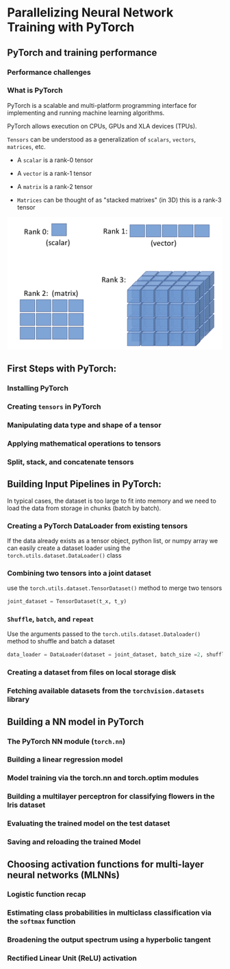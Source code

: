 # Parallelizing Neural Network Training with PyTorch

## PyTorch and training performance

### Performance challenges

### What is PyTorch

PyTorch is a scalable and multi-platform programming interface for implementing and running machine learning algorithms.

PyTorch allows execution on CPUs, GPUs and XLA devices (TPUs).

`Tensors` can be understood as a generalization of `scalars`, `vectors`, `matrices`, etc.

- A `scalar` is a rank-0 tensor

- A `vector` is a rank-1 tensor

- A `matrix` is a rank-2 tensor

- `Matrices` can be thought of as "stacked matrixes" (in 3D) this is a rank-3 tensor

![Different types of tensor in PyTorch](./tensors.png)

## First Steps with PyTorch:

### Installing PyTorch

### Creating `tensors` in PyTorch

### Manipulating data type and shape of a tensor

### Applying mathematical operations to tensors

### Split, stack, and concatenate tensors

## Building Input Pipelines in PyTorch:

In typical cases, the dataset is too large to fit into memory and we need to load the data from storage in chunks (batch by batch).

### Creating a PyTorch DataLoader from existing tensors

If the data already exists as a tensor object, python list, or numpy array we can easily create a dataset loader using the `torch.utils.dataset.DataLoader()` class

### Combining two tensors into a joint dataset

use the `torch.utils.dataset.TensorDataset()` method to merge two tensors

```python
joint_dataset = TensorDataset(t_x, t_y)
```

### `Shuffle`, `batch`, and `repeat`

Use the arguments passed to the `torch.utils.dataset.Dataloader()` method to shuffle and batch a dataset

```python
data_loader = DataLoader(dataset = joint_dataset, batch_size =2, shuffle=True)
```

### Creating a dataset from files on local storage disk

### Fetching available datasets from the `torchvision.datasets` library

## Building a NN model in PyTorch

### The PyTorch NN module (`torch.nn`)

### Building a linear regression model

### Model training via the torch.nn and torch.optim modules

### Building a multilayer perceptron for classifying flowers in the Iris dataset

### Evaluating the trained model on the test dataset

### Saving and reloading the trained Model

## Choosing activation functions for multi-layer neural networks (MLNNs)

### Logistic function recap

### Estimating class probabilities in multiclass classification via the `softmax` function

### Broadening the output spectrum using a hyperbolic tangent

### Rectified Linear Unit (ReLU) activation
